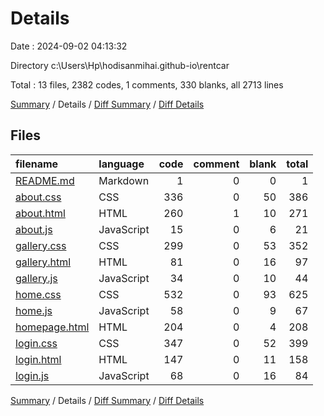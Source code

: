 # Details

Date : 2024-09-02 04:13:32

Directory c:\\Users\\Hp\\hodisanmihai.github-io\\rentcar

Total : 13 files,  2382 codes, 1 comments, 330 blanks, all 2713 lines

[Summary](results.md) / Details / [Diff Summary](diff.md) / [Diff Details](diff-details.md)

## Files
| filename | language | code | comment | blank | total |
| :--- | :--- | ---: | ---: | ---: | ---: |
| [README.md](/README.md) | Markdown | 1 | 0 | 0 | 1 |
| [about.css](/about.css) | CSS | 336 | 0 | 50 | 386 |
| [about.html](/about.html) | HTML | 260 | 1 | 10 | 271 |
| [about.js](/about.js) | JavaScript | 15 | 0 | 6 | 21 |
| [gallery.css](/gallery.css) | CSS | 299 | 0 | 53 | 352 |
| [gallery.html](/gallery.html) | HTML | 81 | 0 | 16 | 97 |
| [gallery.js](/gallery.js) | JavaScript | 34 | 0 | 10 | 44 |
| [home.css](/home.css) | CSS | 532 | 0 | 93 | 625 |
| [home.js](/home.js) | JavaScript | 58 | 0 | 9 | 67 |
| [homepage.html](/homepage.html) | HTML | 204 | 0 | 4 | 208 |
| [login.css](/login.css) | CSS | 347 | 0 | 52 | 399 |
| [login.html](/login.html) | HTML | 147 | 0 | 11 | 158 |
| [login.js](/login.js) | JavaScript | 68 | 0 | 16 | 84 |

[Summary](results.md) / Details / [Diff Summary](diff.md) / [Diff Details](diff-details.md)